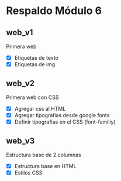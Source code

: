 # Respaldo Módulo 6

## web_v1
Primera web
- [x] Etiquetas de texto
- [x] Etiquetas de img

## web_v2
Primera web con CSS
- [x] Agregar css al HTML
- [x] Agregar tipografias desde google fonts
- [x] Definir tipografias en el CSS (font-familiy)

## web_v3
Estructura base de 2 columnas
- [x] Estructura base en HTML
- [x] Estilos CSS